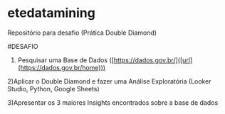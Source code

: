 # etedatamining
Repositório para desafio (Prática Double Diamond)

#DESAFIO

1) Pesquisar uma Base de Dados ([https://dados.gov.br/]([url](https://dados.gov.br/home)))

2)Aplicar o Double Diamond e fazer uma Análise Exploratória (Looker Studio, Python, Google Sheets)

3)Apresentar os 3 maiores Insights encontrados sobre a base de dados 
